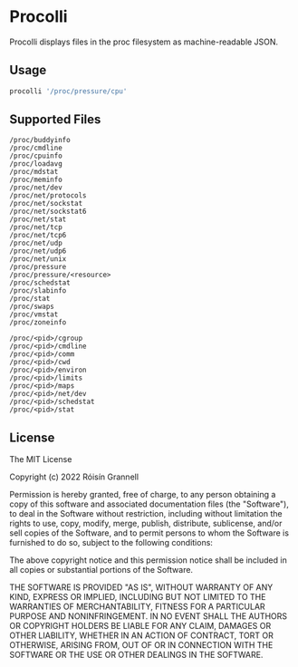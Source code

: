 
# Procolli

Procolli displays files in the proc filesystem as machine-readable JSON.

## Usage

```bash
procolli '/proc/pressure/cpu'
```

## Supported Files

```
/proc/buddyinfo
/proc/cmdline
/proc/cpuinfo
/proc/loadavg
/proc/mdstat
/proc/meminfo
/proc/net/dev
/proc/net/protocols
/proc/net/sockstat
/proc/net/sockstat6
/proc/net/stat
/proc/net/tcp
/proc/net/tcp6
/proc/net/udp
/proc/net/udp6
/proc/net/unix
/proc/pressure
/proc/pressure/<resource>
/proc/schedstat
/proc/slabinfo
/proc/stat
/proc/swaps
/proc/vmstat
/proc/zoneinfo
```

```
/proc/<pid>/cgroup
/proc/<pid>/cmdline
/proc/<pid>/comm
/proc/<pid>/cwd
/proc/<pid>/environ
/proc/<pid>/limits
/proc/<pid>/maps
/proc/<pid>/net/dev
/proc/<pid>/schedstat
/proc/<pid>/stat
```

## License

The MIT License

Copyright (c) 2022 Róisín Grannell

Permission is hereby granted, free of charge, to any person obtaining a copy of this software and associated documentation files (the "Software"), to deal in the Software without restriction, including without limitation the rights to use, copy, modify, merge, publish, distribute, sublicense, and/or sell copies of the Software, and to permit persons to whom the Software is furnished to do so, subject to the following conditions:

The above copyright notice and this permission notice shall be included in all copies or substantial portions of the Software.

THE SOFTWARE IS PROVIDED "AS IS", WITHOUT WARRANTY OF ANY KIND, EXPRESS OR IMPLIED, INCLUDING BUT NOT LIMITED TO THE WARRANTIES OF MERCHANTABILITY, FITNESS FOR A PARTICULAR PURPOSE AND NONINFRINGEMENT. IN NO EVENT SHALL THE AUTHORS OR COPYRIGHT HOLDERS BE LIABLE FOR ANY CLAIM, DAMAGES OR OTHER LIABILITY, WHETHER IN AN ACTION OF CONTRACT, TORT OR OTHERWISE, ARISING FROM, OUT OF OR IN CONNECTION WITH THE SOFTWARE OR THE USE OR OTHER DEALINGS IN THE SOFTWARE.
